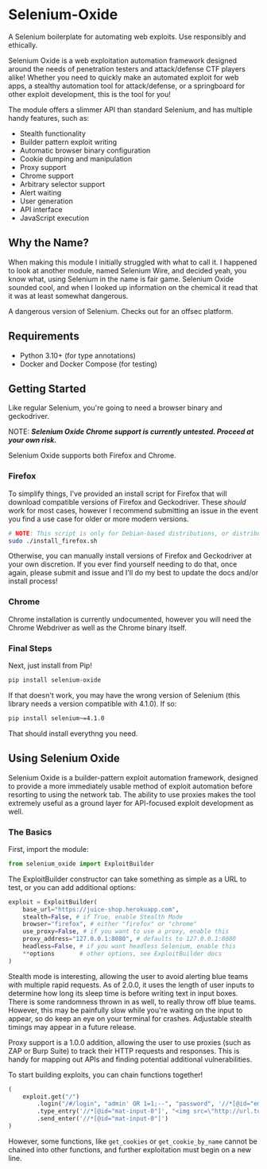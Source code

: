 # Selenium-Oxide

A Selenium boilerplate for automating web exploits. Use responsibly and ethically.

Selenium Oxide is a web exploitation automation framework designed
around the needs of penetration testers and attack/defense CTF players
alike! Whether you need to quickly make an automated
exploit for web apps, a stealthy automation tool for attack/defense,
or a springboard for other exploit development, this is the tool for you!

The module offers a slimmer API than standard Selenium, and has
multiple handy features, such as:

* Stealth functionality
* Builder pattern exploit writing
* Automatic browser binary configuration
* Cookie dumping and manipulation
* Proxy support
* Chrome support
* Arbitrary selector support
* Alert waiting
* User generation
* API interface
* JavaScript execution

## Why the Name?

When making this module I initially struggled with
what to call it. I happened to look at another module,
named Selenium Wire, and decided yeah, you know what,
using Selenium in the name is fair game. Selenium Oxide
sounded cool, and when I looked up information on the
chemical it read that it was at least somewhat dangerous.

A dangerous version of Selenium. Checks out for an offsec
platform.

## Requirements

* Python 3.10+ (for type annotations)
* Docker and Docker Compose (for testing)

## Getting Started

Like regular Selenium, you're going to need a browser binary
and geckodriver.

NOTE: ***Selenium Oxide Chrome support is currently untested. Proceed at your own risk.***

Selenium Oxide supports both Firefox and Chrome.

### Firefox

To simplify things, I've provided an install script for Firefox that will download compatible
versions of Firefox and Geckodriver. These *should* work for most cases, however I recommend
submitting an issue in the event you find a use case for older or more modern versions.

```bash
# NOTE: This script is only for Debian-based distributions, or distributions that otherwise use the APT package manager.
sudo ./install_firefox.sh
```

Otherwise, you can manually install versions of Firefox and Geckodriver at your own discretion.
If you ever find yourself needing to do that, once again, please submit and issue and I'll do my best to update the docs and/or install process!

### Chrome

Chrome installation is currently undocumented, however you will need the Chrome Webdriver as well as the Chrome binary itself.

### Final Steps

Next, just install from Pip!

```bash
pip install selenium-oxide
```

If that doesn't work, you may have the wrong version of Selenium (this library needs a version compatible with 4.1.0).
If so:

```bash
pip install selenium~=4.1.0
```

That should install everythng you need.

## Using Selenium Oxide

Selenium Oxide is a builder-pattern exploit automation
framework, designed to provide a more immediately usable
method of exploit automation before resorting
to using the network tab. The ability to use proxies
makes the tool extremely useful as a ground layer for
API-focused exploit development as well.

### The Basics

First, import the module:

```python
from selenium_oxide import ExploitBuilder
```

The ExploitBuilder constructor can take something as simple as a URL to test, or you can add additional options:

```python
exploit = ExploitBuilder(
    base_url="https://juice-shop.herokuapp.com",
    stealth=False, # if True, enable Stealth Mode
    browser="firefox", # either "firefox" or "chrome"
    use_proxy=False, # if you want to use a proxy, enable this
    proxy_address="127.0.0.1:8080", # defaults to 127.0.0.1:8080
    headless=False, # if you want headless Selenium, enable this
    **options       # other options, see ExploitBuilder docs
)
```

Stealth mode is interesting, allowing the user to avoid alerting blue teams with multiple rapid requests. As of 2.0.0, it uses the length of user inputs to determine how long its sleep time is before writing text in input boxes. There is some randomness thrown in as well, to really throw off blue teams. However, this may be painfully slow while you're waiting on the input to appear, so do keep an eye on your terminal for crashes.
Adjustable stealth timings may appear in a future release.

Proxy support is a 1.0.0 addition, allowing the user to use proxies (such as ZAP or Burp Suite) to track their HTTP requests and responses. This is handy for mapping out APIs and finding potential additional vulnerabilities.

To start building exploits, you can chain functions together!

```python
(
    exploit.get("/")
        .login("/#/login", "admin' OR 1=1;--", "password", '//*[@id="email"]', '//*[@id="password"]', '//*[@id="loginButton"]')
        .type_entry('//*[@id="mat-input-0"]', "<img src=\"http://url.to.file.which/not.exist\" onerror=alert(document.cookie);>")
        .send_enter('//*[@id="mat-input-0"]')
)
```

However, some functions, like `get_cookies` or `get_cookie_by_name` cannot be chained into
other functions, and further exploitation must begin on a new line.
